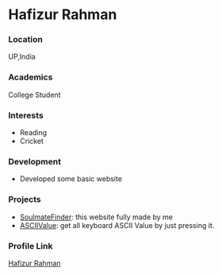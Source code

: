 # Hafizur Rahman

### Location

UP,India

### Academics

College Student

### Interests

- Reading
- Cricket

### Development

- Developed some basic website

### Projects

- [SoulmateFinder](https://github.com/hafeez25/soulmate-finer): this website fully made by me
- [ASCIIValue](https://github.com/hafeez25/ascii-converter): get all keyboard ASCII Value by just pressing it. 

### Profile Link

[Hafizur Rahman](https://github.com/hafeez25)
